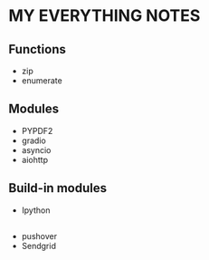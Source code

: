 # MY EVERYTHING NOTES 
## Functions 
- zip
- enumerate

## Modules 
- PYPDF2
- gradio
- asyncio
- aiohttp 

## Build-in modules
- Ipython 

## 
-  pushover 
-  Sendgrid

